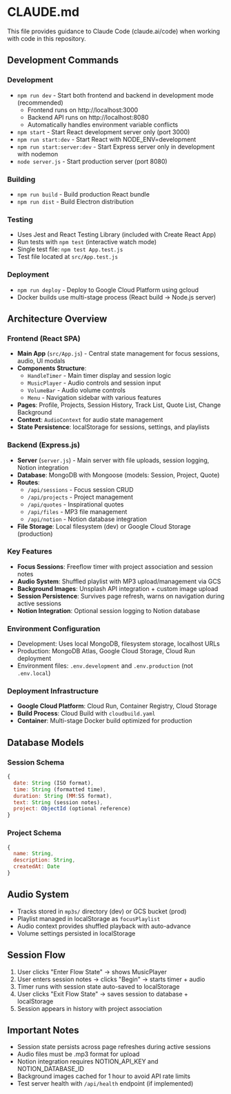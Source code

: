 # CLAUDE.md

This file provides guidance to Claude Code (claude.ai/code) when working with code in this repository.

## Development Commands

### Development
- `npm run dev` - Start both frontend and backend in development mode (recommended)
  - Frontend runs on http://localhost:3000
  - Backend API runs on http://localhost:8080  
  - Automatically handles environment variable conflicts
- `npm start` - Start React development server only (port 3000)
- `npm run start:dev` - Start React with NODE_ENV=development
- `npm run start:server:dev` - Start Express server only in development with nodemon
- `node server.js` - Start production server (port 8080)

### Building
- `npm run build` - Build production React bundle
- `npm run dist` - Build Electron distribution

### Testing
- Uses Jest and React Testing Library (included with Create React App)
- Run tests with `npm test` (interactive watch mode)
- Single test file: `npm test App.test.js`
- Test file located at `src/App.test.js`

### Deployment
- `npm run deploy` - Deploy to Google Cloud Platform using gcloud
- Docker builds use multi-stage process (React build → Node.js server)

## Architecture Overview

### Frontend (React SPA)
- **Main App** (`src/App.js`) - Central state management for focus sessions, audio, UI modals
- **Components Structure**:
  - `HandleTimer` - Main timer display and session logic
  - `MusicPlayer` - Audio controls and session input
  - `VolumeBar` - Audio volume controls
  - `Menu` - Navigation sidebar with various features
- **Pages**: Profile, Projects, Session History, Track List, Quote List, Change Background
- **Context**: `AudioContext` for audio state management
- **State Persistence**: localStorage for sessions, settings, and playlists

### Backend (Express.js)
- **Server** (`server.js`) - Main server with file uploads, session logging, Notion integration
- **Database**: MongoDB with Mongoose (models: Session, Project, Quote)
- **Routes**: 
  - `/api/sessions` - Focus session CRUD
  - `/api/projects` - Project management
  - `/api/quotes` - Inspirational quotes
  - `/api/files` - MP3 file management
  - `/api/notion` - Notion database integration
- **File Storage**: Local filesystem (dev) or Google Cloud Storage (production)

### Key Features
- **Focus Sessions**: Freeflow timer with project association and session notes
- **Audio System**: Shuffled playlist with MP3 upload/management via GCS
- **Background Images**: Unsplash API integration + custom image upload
- **Session Persistence**: Survives page refresh, warns on navigation during active sessions
- **Notion Integration**: Optional session logging to Notion database

### Environment Configuration
- Development: Uses local MongoDB, filesystem storage, localhost URLs
- Production: MongoDB Atlas, Google Cloud Storage, Cloud Run deployment
- Environment files: `.env.development` and `.env.production` (not `.env.local`)

### Deployment Infrastructure
- **Google Cloud Platform**: Cloud Run, Container Registry, Cloud Storage
- **Build Process**: Cloud Build with `cloudbuild.yaml`
- **Container**: Multi-stage Docker build optimized for production

## Database Models

### Session Schema
```javascript
{
  date: String (ISO format),
  time: String (formatted time),
  duration: String (MM:SS format),
  text: String (session notes),
  project: ObjectId (optional reference)
}
```

### Project Schema
```javascript
{
  name: String,
  description: String,
  createdAt: Date
}
```

## Audio System
- Tracks stored in `mp3s/` directory (dev) or GCS bucket (prod)
- Playlist managed in localStorage as `focusPlaylist`
- Audio context provides shuffled playback with auto-advance
- Volume settings persisted in localStorage

## Session Flow
1. User clicks "Enter Flow State" → shows MusicPlayer
2. User enters session notes → clicks "Begin" → starts timer + audio
3. Timer runs with session state auto-saved to localStorage  
4. User clicks "Exit Flow State" → saves session to database + localStorage
5. Session appears in history with project association

## Important Notes
- Session state persists across page refreshes during active sessions
- Audio files must be .mp3 format for upload
- Notion integration requires NOTION_API_KEY and NOTION_DATABASE_ID
- Background images cached for 1 hour to avoid API rate limits
- Test server health with `/api/health` endpoint (if implemented)